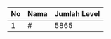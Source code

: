 | No | Nama            | Jumlah Level |
|----|-----------------|--------------|
| 1  | #    |    5865        |
